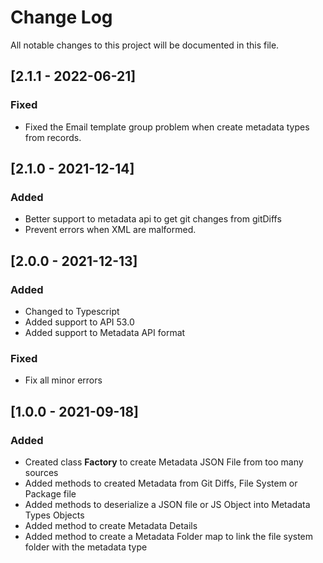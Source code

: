 # Change Log
All notable changes to this project will be documented in this file.

## [2.1.1 - 2022-06-21]
### Fixed
- Fixed the Email template group problem when create metadata types from records.

## [2.1.0 - 2021-12-14]
### Added
- Better support to metadata api to get git changes from gitDiffs
- Prevent errors when XML are malformed.

## [2.0.0 - 2021-12-13]
### Added
- Changed to Typescript
- Added support to API 53.0
- Added support to Metadata API format

### Fixed
- Fix all minor errors


## [1.0.0 - 2021-09-18]
### Added
- Created class **Factory** to create Metadata JSON File from too many sources
- Added methods to created Metadata from Git Diffs, File System or Package file
- Added methods to deserialize a JSON file or JS Object into Metadata Types Objects
- Added method to create Metadata Details
- Added method to create a Metadata Folder map to link the file system folder with the metadata type